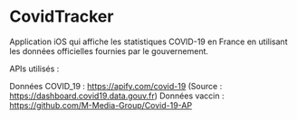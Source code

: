 # CovidTracker

Application iOS qui affiche les statistiques COVID-19 en France en utilisant les données officielles fournies par le gouvernement. 

APIs utilisés :

Données COVID_19 : https://apify.com/covid-19 (Source : https://dashboard.covid19.data.gouv.fr) 
Données vaccin : https://github.com/M-Media-Group/Covid-19-AP
